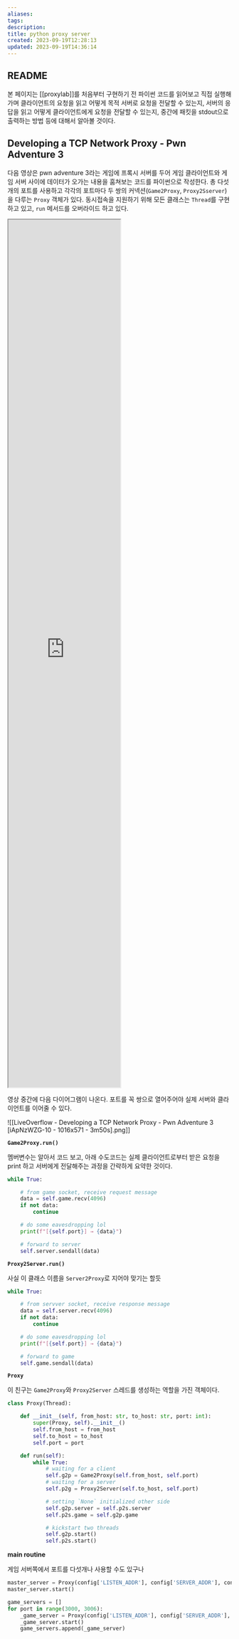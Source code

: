 ```yaml
---
aliases: 
tags: 
description:
title: python proxy server
created: 2023-09-19T12:28:13
updated: 2023-09-19T14:36:14
---
```


## README

본 페이지는 [[proxylab]]를 처음부터 구현하기 전 파이썬 코드를 읽어보고 직접 실행해 가며 클라이언트의 요청을 읽고 어떻게 목적 서버로 요청을 전달할 수 있는지, 서버의 응답을 읽고 어떻게 클라이언트에게 요청을 전달할 수 있는지, 중간에 패킷을 stdout으로 출력하는 방법 등에 대해서 알아볼 것이다.

## Developing a TCP Network Proxy - Pwn Adventure 3

다음 영상은 pwn adventure 3라는 게임에 프록시 서버를 두어 게임 클라이언트와 게임 서버 사이에 데이터가 오가는 내용을 훔쳐보는 코드를 파이썬으로 작성한다. 총 다섯개의 포트를 사용하고 각각의 포트마다 두 쌍의 커넥션(`Game2Proxy`, `Proxy2Sserver`)을 다루는 `Proxy` 객체가 있다. 동시접속을 지원하기 위해 모든 클래스는 `Thread`를 구현하고 있고, `run` 메서드를 오버라이드 하고 있다.

<iframe title="Developing a TCP Network Proxy - Pwn Adventure 3" src="https://www.youtube.com/embed/iApNzWZG-10?feature=oembed" height="113" width="200" allowfullscreen="" allow="fullscreen" style="aspect-ratio: 1.76991 / 1; width: 50%; height: 50%;"></iframe>

영상 중간에 다음 다이어그램이 나온다. 포트를 꼭 쌍으로 열어주어야 실제 서버와 클라이언트를 이어줄 수 있다.

![[LiveOverflow - Developing a TCP Network Proxy - Pwn Adventure 3 [iApNzWZG-10 - 1016x571 - 3m50s].png]]

**`Game2Proxy.run()`**

멤버변수는 알아서 코드 보고, 아래 수도코드는 실제 클라이언트로부터 받은 요청을 print 하고 서버에게 전달해주는 과정을 간략하게 요약한 것이다.

```python
while True:

	# from game socket, receive request message
	data = self.game.recv(4096) 
	if not data:
		continue

	# do some eavesdropping lol
	print(f"[{self.port}] → {data}")

	# forward to server
	self.server.sendall(data)
```

**`Proxy2Server.run()`**

사실 이 클래스 이름을 `Server2Proxy`로 지어야 맞기는 할듯

```python
while True:

	# from servver socket, receive response message
	data = self.server.recv(4096)
	if not data:
		continue

	# do some eavesdropping lol
	print(f"[{self.port}] → {data}")

	# forward to game
	self.game.sendall(data)
```

**`Proxy`**

이 친구는 `Game2Proxy`와 `Proxy2Server` 스레드를 생성하는 역할을 가진 객체이다.

```python
class Proxy(Thread):

	def __init__(self, from_host: str, to_host: str, port: int):
		super(Proxy, self).__init__()
		self.from_host = from_host
		self.to_host = to_host
		self.port = port

	def run(self):
		while True:
			# waiting for a client
			self.g2p = Game2Proxy(self.from_host, self.port)
			# waiting for a server
			self.p2g = Proxy2Server(self.to_host, self.port)

			# setting `None` initialized other side
			self.g2p.server = self.p2s.server
			self.p2s.game = self.g2p.game

			# kickstart two threads
			self.g2p.start()
			self.p2s.start()
```

**main routine**

게임 서버쪽에서 포트를 다섯개나 사용할 수도 있구나

```python
master_server = Proxy(config['LISTEN_ADDR'], config['SERVER_ADDR'], config['PORT'])
master_server.start()

game_servers = []
for port in range(3000, 3006):
	_game_server = Proxy(config['LISTEN_ADDR'], config['SERVER_ADDR'], port)
	_game_server.start()
	game_servers.append(_game_server)
```
